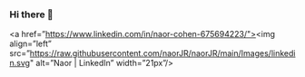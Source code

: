 ### Hi there 👋

<a href=”https://www.linkedin.com/in/naor-cohen-675694223/"><img align=”left” 
src=”https://raw.githubusercontent.com/naorJR/naorJR/main/Images/linkedin.svg" 
alt=”Naor | LinkedIn” width=”21px”/></a>

<!--
**naorJR/naorJR** is a ✨ _special_ ✨ repository because its `README.md` (this file) appears on your GitHub profile.

Here are some ideas to get you started:

- 🔭 I’m currently working on find a new job as computer enginner
- 🌱 I’m currently learning ...
- 👯 I’m looking to collaborate on ...
- 🤔 I’m looking for help with ...
- 💬 Ask me about ...
- 📫 How to reach me: ...
- 😄 Pronouns: ...
- ⚡ Fun fact: ...
-->
